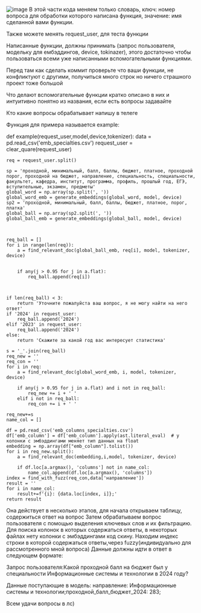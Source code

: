 ![image](https://github.com/user-attachments/assets/55322988-b2c3-41a0-80e4-20172bc5ffdc)
В этой части кода меняем только словарь, ключ: номер вопроса для обработки которого написана функция, значение: имя сделанной вами функции.

Также можете менять request_user, для теста функции


Написанные функции, должны принимать (запрос пользователя, модельку для ембэддингов, device, tokinazer), этого достаточно чтобы пользоваться всеми уже написанными вспомогательными функциями.


Перед там как сделать коммит проверьте что ваши функции, не конфликтуют с другими, получиться много строк но ничего страшного проект тоже большой


Что делают вспомогательные функции кратко описано в них и интуитивно понятно из названия, если есть вопросы задавайте


Кто  какие вопросы обрабатывает напишу в телеге

Функция для примера называется example:

def example(request_user,model,device,tokenizer):
    data = pd.read_csv('emb_specialties.csv')
    request_user = clear_quare(request_user)

    req = request_user.split()

    sp = 'проходной, минимальный, балл, баллы, бюджет, платное, проходной порог, проходной на бюджет, направление, специальность, специальности, факультет, кафедра, институт, программа, профиль, прошлый год, ЕГЭ, вступительные, экзамен, предметы'
    global_word = np.array(sp.split(', '))
    global_word_emb = generate_embeddings(global_word, model, device)
    sp2 = 'проходной, минимальный, балл, баллы, бюджет, платное, порог, платка'
    global_ball = np.array(sp2.split(', '))
    global_ball_emb = generate_embeddings(global_ball, model, device)



    req_ball = []
    for i in range(len(req)):
        a = find_relevant_doc(global_ball_emb, req[i], model, tokenizer, device)


        if any(j > 0.95 for j in a.flat):
            req_ball.append(req[i])



    if len(req_ball) < 3:
        return 'Уточните пожалуйста ваш вопрос, я не могу найти на него ответ'
    if '2024' in request_user:
        req_ball.append('2024')
    elif '2023' in request_user:
        req_ball.append('2024')
    else:
        return 'Скажите за какой год вас интересует статистика'

    s = '_'.join(req_ball)
    req_new = ''
    req_con = ''
    for i in req:
        a = find_relevant_doc(global_word_emb, i, model, tokenizer, device)

        if any(j > 0.95 for j in a.flat) and i not in req_ball:
            req_new += i + ' '
        elif i not in req_ball:
            req_con += i + ' '

    req_new+=s
    name_col = []

    df = pd.read_csv('emb_columns_specialties.csv')
    df['emb_column'] = df['emb_column'].apply(ast.literal_eval)  # у колонки с эмбэддингами меняет тип данных на float
    embedding = np.array(df["emb_column"].tolist())
    for i in req_new.split():
        a = find_relevant_doc(embedding,i,model, tokenizer, device)

        if df.loc[a.argmax(), 'columns'] not in name_col:
            name_col.append(df.loc[a.argmax(), 'columns'])
    index = find_with_fuzz(req_con,data['направление'])
    result = ''
    for i in name_col:
        result+=f'{i}: {data.loc[index, i]};'
    return result


Она действует в несколько этапов, для начала открываем таблицу, содержиться ответ на вопрос
Затем обрабатываем вопрос пользователя с помощью выделения ключевых слов и их фильтрацию. Для поиска колонок в которых содержаться ответы, в некоторых файлах нету колонки с эмбэддингами код скину.
Находим индекс строки в которой содержаться ответы,через fuzzy(индивидуально для рассмотренного мной вопроса)
Данные должны идти в ответ в следующем формате:

Запрос пользователя:Какой проходной балл на бюджет был у специальности Информационные системы и технологии в 2024 году?

Данные поступающие в модель:  направление: Информационные системы и технологии;проходной_балл_бюджет_2024: 283;

Всем удачи вопросы в лс)

